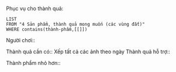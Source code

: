 Phục vụ cho thành quả:
```dataview
LIST
FROM "4 Sản phẩm, thành quả mong muốn (các vùng đất)" 
WHERE contains(thành-phẩm,[[]])
```
Người chơi::

Thành quả cần có:: Xếp tất cả các ảnh theo ngày
Thành quả hỗ trợ::

Thành phẩm nhỏ hơn::
